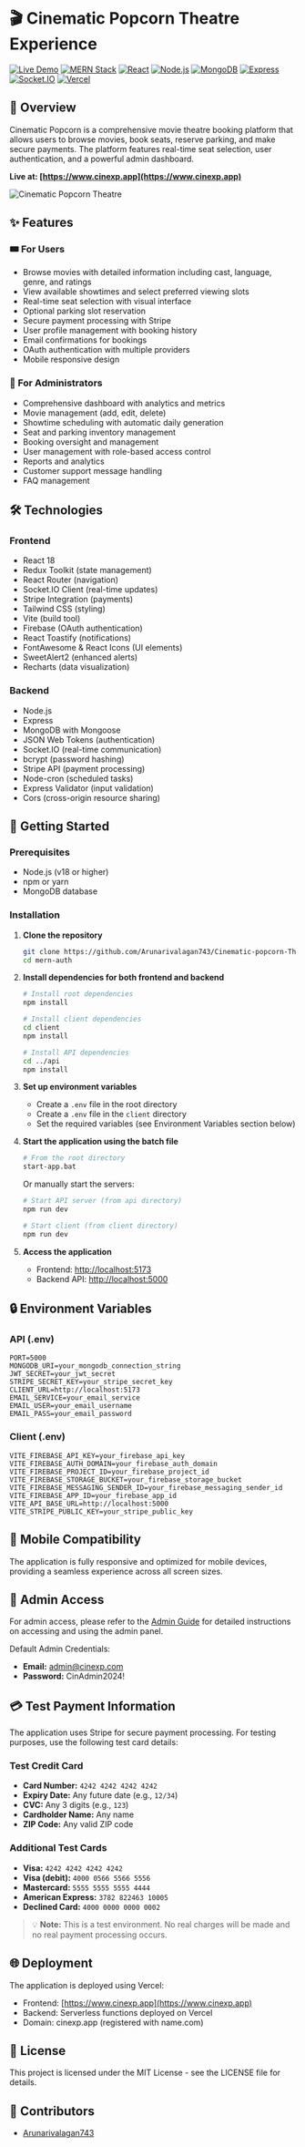 # 🎬 Cinematic Popcorn Theatre Experience

[![Live Demo](https://img.shields.io/badge/Live-cinexp.app-ff69b4)](https://www.cinexp.app)
[![MERN Stack](https://img.shields.io/badge/Stack-MERN-blue)](https://www.mongodb.com/mern-stack)
[![React](https://img.shields.io/badge/Frontend-React-blue)](https://reactjs.org/)
[![Node.js](https://img.shields.io/badge/Backend-Node.js-green)](https://nodejs.org/)
[![MongoDB](https://img.shields.io/badge/Database-MongoDB-green)](https://www.mongodb.com/)
[![Express](https://img.shields.io/badge/Server-Express-lightgrey)](https://expressjs.com/)
[![Socket.IO](https://img.shields.io/badge/Realtime-Socket.IO-black)](https://socket.io/)
[![Vercel](https://img.shields.io/badge/Deployed-Vercel-black)](https://vercel.com/)

## 🌟 Overview

Cinematic Popcorn is a comprehensive movie theatre booking platform that allows users to browse movies, book seats, reserve parking, and make secure payments. The platform features real-time seat selection, user authentication, and a powerful admin dashboard.

**Live at: [https://www.cinexp.app](https://www.cinexp.app)**

![Cinematic Popcorn Theatre](./client/public/mov.jpg)

## ✨ Features

### 🎟️ For Users
- Browse movies with detailed information including cast, language, genre, and ratings
- View available showtimes and select preferred viewing slots
- Real-time seat selection with visual interface
- Optional parking slot reservation
- Secure payment processing with Stripe
- User profile management with booking history
- Email confirmations for bookings
- OAuth authentication with multiple providers
- Mobile responsive design

### 👑 For Administrators
- Comprehensive dashboard with analytics and metrics
- Movie management (add, edit, delete)
- Showtime scheduling with automatic daily generation
- Seat and parking inventory management
- Booking oversight and management
- User management with role-based access control
- Reports and analytics
- Customer support message handling
- FAQ management

## 🛠️ Technologies

### Frontend
- React 18
- Redux Toolkit (state management)
- React Router (navigation)
- Socket.IO Client (real-time updates)
- Stripe Integration (payments)
- Tailwind CSS (styling)
- Vite (build tool)
- Firebase (OAuth authentication)
- React Toastify (notifications)
- FontAwesome & React Icons (UI elements)
- SweetAlert2 (enhanced alerts)
- Recharts (data visualization)

### Backend
- Node.js
- Express
- MongoDB with Mongoose
- JSON Web Tokens (authentication)
- Socket.IO (real-time communication)
- bcrypt (password hashing)
- Stripe API (payment processing)
- Node-cron (scheduled tasks)
- Express Validator (input validation)
- Cors (cross-origin resource sharing)

## 🚀 Getting Started

### Prerequisites
- Node.js (v18 or higher)
- npm or yarn
- MongoDB database

### Installation

1. **Clone the repository**
   ```bash
   git clone https://github.com/Arunarivalagan743/Cinematic-popcorn-Theatre-Experience.git
   cd mern-auth
   ```

2. **Install dependencies for both frontend and backend**
   ```bash
   # Install root dependencies
   npm install
   
   # Install client dependencies
   cd client
   npm install
   
   # Install API dependencies
   cd ../api
   npm install
   ```

3. **Set up environment variables**
   - Create a `.env` file in the root directory
   - Create a `.env` file in the `client` directory
   - Set the required variables (see Environment Variables section below)

4. **Start the application using the batch file**
   ```bash
   # From the root directory
   start-app.bat
   ```
   
   Or manually start the servers:
   ```bash
   # Start API server (from api directory)
   npm run dev
   
   # Start client (from client directory)
   npm run dev
   ```

5. **Access the application**
   - Frontend: [http://localhost:5173](http://localhost:5173)
   - Backend API: [http://localhost:5000](http://localhost:5000)

## 🔒 Environment Variables

### API (.env)
```
PORT=5000
MONGODB_URI=your_mongodb_connection_string
JWT_SECRET=your_jwt_secret
STRIPE_SECRET_KEY=your_stripe_secret_key
CLIENT_URL=http://localhost:5173
EMAIL_SERVICE=your_email_service
EMAIL_USER=your_email_username
EMAIL_PASS=your_email_password
```

### Client (.env)
```
VITE_FIREBASE_API_KEY=your_firebase_api_key
VITE_FIREBASE_AUTH_DOMAIN=your_firebase_auth_domain
VITE_FIREBASE_PROJECT_ID=your_firebase_project_id
VITE_FIREBASE_STORAGE_BUCKET=your_firebase_storage_bucket
VITE_FIREBASE_MESSAGING_SENDER_ID=your_firebase_messaging_sender_id
VITE_FIREBASE_APP_ID=your_firebase_app_id
VITE_API_BASE_URL=http://localhost:5000
VITE_STRIPE_PUBLIC_KEY=your_stripe_public_key
```

## 📱 Mobile Compatibility

The application is fully responsive and optimized for mobile devices, providing a seamless experience across all screen sizes.

## 🔐 Admin Access

For admin access, please refer to the [Admin Guide](./ADMIN_GUIDE.md) for detailed instructions on accessing and using the admin panel.

Default Admin Credentials:
- **Email:** admin@cinexp.com
- **Password:** CinAdmin2024!

## 💳 Test Payment Information

The application uses Stripe for secure payment processing. For testing purposes, use the following test card details:

### Test Credit Card
- **Card Number:** `4242 4242 4242 4242`
- **Expiry Date:** Any future date (e.g., `12/34`)
- **CVC:** Any 3 digits (e.g., `123`)
- **Cardholder Name:** Any name
- **ZIP Code:** Any valid ZIP code

### Additional Test Cards
- **Visa:** `4242 4242 4242 4242`
- **Visa (debit):** `4000 0566 5566 5556`
- **Mastercard:** `5555 5555 5555 4444`
- **American Express:** `3782 822463 10005`
- **Declined Card:** `4000 0000 0000 0002`

> 💡 **Note:** This is a test environment. No real charges will be made and no real payment processing occurs.

## 🌐 Deployment

The application is deployed using Vercel:
- Frontend: [https://www.cinexp.app](https://www.cinexp.app)
- Backend: Serverless functions deployed on Vercel
- Domain: cinexp.app (registered with name.com)

## 📝 License

This project is licensed under the MIT License - see the LICENSE file for details.

## 👥 Contributors

- [Arunarivalagan743](https://github.com/Arunarivalagan743)

